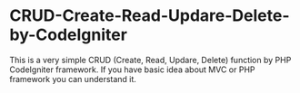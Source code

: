 # CRUD-Create-Read-Updare-Delete-by-CodeIgniter
This is a very simple CRUD (Create, Read, Updare, Delete) function by PHP CodeIgniter framework. If you have basic idea about MVC or PHP framework you can understand it.
